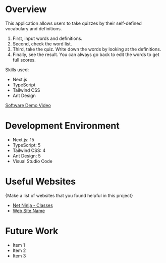 # Overview

This application allows users to take quizzes by their self-defined vocabulary and definitions.
1) First, input words and definitions.
2) Second, check the word list.
3) Third, take the quiz. Write down the words by looking at the definitions.
4) Finally, see the result.  You can always go back to edit the words to get full scores.

Skills used:
- Next.js
- TypeScript
- Tailwind CSS
- Ant Design

[Software Demo Video](http://youtube.link.goes.here)

# Development Environment

- Next.js: 15
- TypeScript: 5
- Tailwind CSS: 4
- Ant Design: 5
- Visual Studio Code

# Useful Websites

{Make a list of websites that you found helpful in this project}

- [Net Ninja - Classes](https://youtu.be/OsFwOzr3_sE?si=doAvUWI6JFRwZaBN)
- [Web Site Name](http://url.link.goes.here)

# Future Work

- Item 1
- Item 2
- Item 3